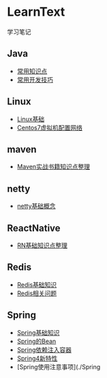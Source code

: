 # LearnText
学习笔记

## Java
* [常用知识点](./Java/知识点.md)
* [常用开发技巧](./Java/开发技巧.md)

## Linux
* [Linux基础](./Linux/Linux基础.md)
* [Centos7虚拟机配置网络](./Linux/Centos7虚拟机配置网络.md)

## maven
* [Maven实战书籍知识点整理](./maven/maven实战.md)

## netty
* [netty基础概念](./netty/netty.md)

## ReactNative
* [RN基础知识点整理](./netty/netty.md)

## Redis
* [Redis基础知识](./Redis/基础.md)
* [Redis相关问题](./Redis/问题.md)

## Spring
* [Spring基础知识](./Spring/Spring.md)
* [Spring的Bean](./Spring/Bean.md)
* [Spring依赖注入容器](./Spring/CoreContainer.md)
* [Spring4新特性](./Spring/Spring4的新特性.md)
* [Spring使用注意事项](./Spring

